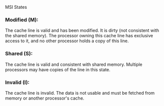 MSI States
### Modified (M):
The cache line is valid and has been modified.
It is dirty (not consistent with the shared memory).
The processor owning this cache line has exclusive access to it, and no other processor holds a copy of this line.
### Shared (S):
The cache line is valid and consistent with shared memory.
Multiple processors may have copies of the line in this state.
### Invalid (I):
The cache line is invalid.
The data is not usable and must be fetched from memory or another processor's cache.